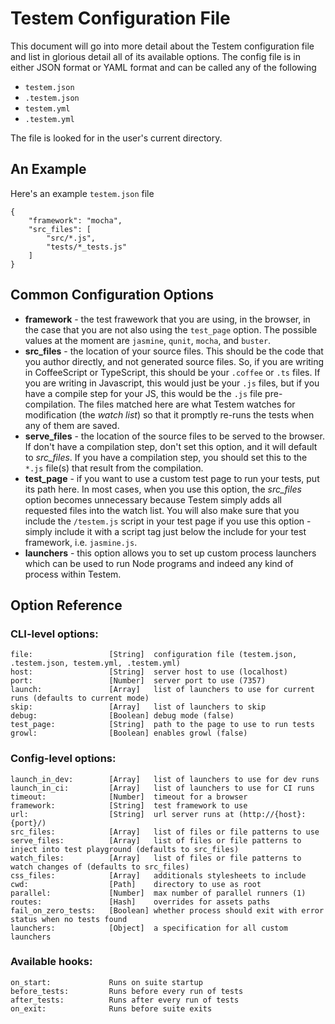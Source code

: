 Testem Configuration File
=========================

This document will go into more detail about the Testem configuration file and list in glorious detail all of its available options. The config file is in either JSON format or YAML format and can be called any of the following

* `testem.json`
* `.testem.json`
* `testem.yml`
* `.testem.yml`

The file is looked for in the user's current directory.

An Example
----------

Here's an example `testem.json` file

    {
        "framework": "mocha",
        "src_files": [
            "src/*.js",
            "tests/*_tests.js"
        ]
    }

Common Configuration Options
----------------------------

* **framework** - the test frawework that you are using, in the browser, in the case that you are not also using the `test_page` option. The possible values at the moment are `jasmine`, `qunit`, `mocha`, and `buster`.
* **src_files** - the location of your source files. This should be the code that you author directly, and not generated source files. So, if you are writing in CoffeeScript or TypeScript, this should be your `.coffee` or `.ts` files. If you are writing in Javascript, this would just be your `.js` files, but if you have a compile step for your JS, this would be the `.js` file pre-compilation. The files matched here are what Testem watches for modification (the *watch list*) so that it promptly re-runs the tests when any of them are saved.
* **serve_files** - the location of the source files to be served to the browser. If don't have a compilation step, don't set this option, and it will default to *src_files*. If you have a compilation step, you should set this to the `*.js` file(s) that result from the compilation.
* **test_page** - if you want to use a custom test page to run your tests, put its path here. In most cases, when you use this option, the *src_files* option becomes unnecessary because Testem simply adds all requested files into the watch list. You will also make sure that you include the `/testem.js` script in your test page if you use this option - simply include it with a script tag just below the include for your test framework, i.e. `jasmine.js`.
* **launchers** - this option allows you to set up custom process launchers which can be used to run Node programs and indeed any kind of process within Testem. 

## Option Reference

### CLI-level options:

    file:                 [String]  configuration file (testem.json, .testem.json, testem.yml, .testem.yml)
    host:                 [String]  server host to use (localhost)
    port:                 [Number]  server port to use (7357)
    launch:               [Array]   list of launchers to use for current runs (defaults to current mode)
    skip:                 [Array]   list of launchers to skip
    debug:                [Boolean] debug mode (false)
    test_page:            [String]  path to the page to use to run tests
    growl:                [Boolean] enables growl (false)

### Config-level options:

    launch_in_dev:        [Array]   list of launchers to use for dev runs
    launch_in_ci:         [Array]   list of launchers to use for CI runs
    timeout:              [Number]  timeout for a browser
    framework:            [String]  test framework to use
    url:                  [String]  url server runs at (http://{host}:{port}/)
    src_files:            [Array]   list of files or file patterns to use
    serve_files:          [Array]   list of files or file patterns to inject into test playground (defaults to src_files)
    watch_files:          [Array]   list of files or file patterns to watch changes of (defaults to src_files)
    css_files:            [Array]   additionals stylesheets to include
    cwd:                  [Path]    directory to use as root
    parallel:             [Number]  max number of parallel runners (1)
    routes:               [Hash]    overrides for assets paths
    fail_on_zero_tests:   [Boolean] whether process should exit with error status when no tests found
    launchers:            [Object]  a specification for all custom launchers

### Available hooks:

    on_start:             Runs on suite startup
    before_tests:         Runs before every run of tests
    after_tests:          Runs after every run of tests
    on_exit:              Runs before suite exits